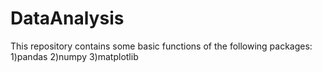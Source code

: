 # DataAnalysis

This repository contains some basic functions of the following packages:
  1)pandas
  2)numpy
  3)matplotlib
